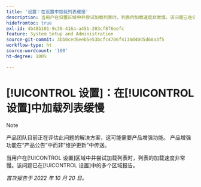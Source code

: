 ```yaml
---
title: '设置：在设置中加载列表缓慢'
description: 当用户在设置区域中并尝试加载列表时，列表的加载速度非常慢。该问题已在设置中的多个区域报告。
hidefromtoc: true
exl-id: 4b48b101-9c38-416a-a45b-203cf8f6eefc
feature: System Setup and Administration
source-git-commit: 3bb0ced6eeb5e53bcfc4706f4134d40d5d68a3f5
workflow-type: ht
source-wordcount: '100'
ht-degree: 100%

---
```


# [!UICONTROL 设置]：在[!UICONTROL 设置]中加载列表缓慢

<!--Converted to story-->

>[!NOTE]
>
>产品团队目前正在评估此问题的解决方案，这可能需要产品增强功能。 产品增强功能在“产品公告”中而非“维护更新”中传送。

当用户在[!UICONTROL 设置]区域中并尝试加载列表时，列表的加载速度非常慢。该问题已在[!UICONTROL 设置]中的多个区域报告。

_首次报告于 2022 年 10 月 20 日。_
